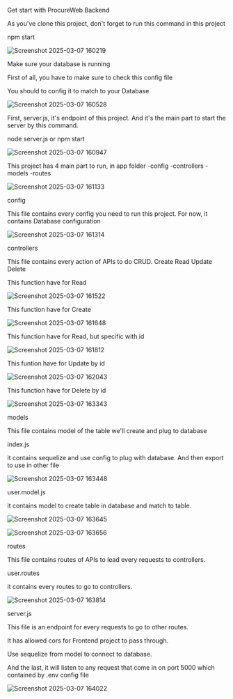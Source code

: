 Get start with ProcureWeb Backend

As you've clone this project, don't forget to run this command in this project

npm start

![Screenshot 2025-03-07 160219](https://github.com/user-attachments/assets/a70c42f5-c91d-46d8-8a08-179dcd623b4a)

Make sure your database is running 

First of all, you have to make sure to check this config file

You should to config it to match to your Database

![Screenshot 2025-03-07 160528](https://github.com/user-attachments/assets/56d2d748-33c2-4594-b2e6-621e2d22f558)

First, server.js, it's endpoint of this project. And it's the main part to start the server by this command.

node server.js or npm start

![Screenshot 2025-03-07 160947](https://github.com/user-attachments/assets/cbdf2120-f13e-4a7b-ba42-370d7e13362f)

This project has 4 main part to run, in app folder
-config
-controllers
-models
-routes

![Screenshot 2025-03-07 161133](https://github.com/user-attachments/assets/0fce8dc3-be1e-41e5-a518-f75d38dcd824)

config

This file contains every config you need to run this project. For now, it contains Database configuration

![Screenshot 2025-03-07 161314](https://github.com/user-attachments/assets/92007296-02d2-460d-9242-62dffef3eda5)

controllers

This file contains every action of APIs to do CRUD. Create Read Update Delete

This function have for Read

![Screenshot 2025-03-07 161522](https://github.com/user-attachments/assets/b24364a3-86c5-401e-934d-8a18de2ab7a4)

This function have for Create

![Screenshot 2025-03-07 161648](https://github.com/user-attachments/assets/d16cdb6c-975d-4092-a248-d6b58dad2027)

This function have for Read, but specific with id

![Screenshot 2025-03-07 161812](https://github.com/user-attachments/assets/75f23c43-6cb0-4b1a-9e95-fa7901f66569)

This funtion have for Update by id

![Screenshot 2025-03-07 162043](https://github.com/user-attachments/assets/47fcdbbe-33e9-4b90-92ce-494146050223)

This function have for Delete by id

![Screenshot 2025-03-07 163343](https://github.com/user-attachments/assets/49417d9f-e8a2-4199-b632-7faeac09440e)

models

This file contains model of the table we'll create and plug to database

index.js

it contains sequelize and use config to plug with database. And then export to use in other file

![Screenshot 2025-03-07 163448](https://github.com/user-attachments/assets/a833432d-2104-4f25-8bf1-937c9c575811)

user.model.js

it contains model to create table in database and match to table.

![Screenshot 2025-03-07 163645](https://github.com/user-attachments/assets/92a4d16a-948b-4516-a523-3fdcabea1f5b)

![Screenshot 2025-03-07 163656](https://github.com/user-attachments/assets/c7c48186-2ef8-4419-922a-3efa5e4691ae)

routes

This file contains routes of APIs to lead every requests to controllers.

user.routes

it contains every routes to go to controllers.

![Screenshot 2025-03-07 163814](https://github.com/user-attachments/assets/8b90aacc-ce51-42a9-b110-61ef30c60381)

server.js

This file is an endpoint for every requests to go to other routes.

It has allowed cors for Frontend project to pass through.

Use sequelize from model to connect to database.

And the last, it will listen to any request that come in on port 5000 which contained by .env config file

![Screenshot 2025-03-07 164022](https://github.com/user-attachments/assets/00f6d180-59e1-433e-9f14-f7fadab20db2)













